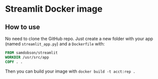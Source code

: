 # Streamlit Docker image

## How to use

No need to clone the GitHub repo. Just create a new folder with your app (named `streamlit_app.py`) and a `Dockerfile` with:

```Dockerfile
FROM samdobson/streamlit
WORKDIR /usr/src/app
COPY . .
```

Then you can build your image with `docker build -t acct:rep .`
